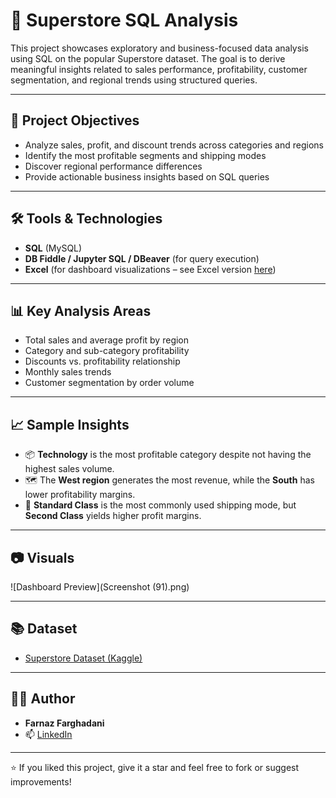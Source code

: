 
# 🛒 Superstore SQL Analysis

This project showcases exploratory and business-focused data analysis using SQL on the popular Superstore dataset. The goal is to derive meaningful insights related to sales performance, profitability, customer segmentation, and regional trends using structured queries.

---

## 📌 Project Objectives

- Analyze sales, profit, and discount trends across categories and regions
- Identify the most profitable segments and shipping modes
- Discover regional performance differences
- Provide actionable business insights based on SQL queries

---

## 🛠 Tools & Technologies

- **SQL** (MySQL)
- **DB Fiddle / Jupyter SQL / DBeaver** (for query execution)
- **Excel** (for dashboard visualizations – see Excel version [here](https://github.com/Farnazfarghadani/Superstore-SQL-Analysis))

---

## 📊 Key Analysis Areas

- Total sales and average profit by region
- Category and sub-category profitability
- Discounts vs. profitability relationship
- Monthly sales trends
- Customer segmentation by order volume

---

## 📈 Sample Insights

- 📦 **Technology** is the most profitable category despite not having the highest sales volume.
- 🗺️ The **West region** generates the most revenue, while the **South** has lower profitability margins.
- 🚚 **Standard Class** is the most commonly used shipping mode, but **Second Class** yields higher profit margins.


---

## 📷 Visuals


![Dashboard Preview](Screenshot (91).png)


---

## 📚 Dataset

- [Superstore Dataset (Kaggle)](https://www.kaggle.com/datasets/vivek468/superstore-dataset-final)

---

## 👩‍💻 Author

- **Farnaz Farghadani**
- 📫 [LinkedIn](https://www.linkedin.com/in/farnaz-farghadani-chaharsoughi/) 

---

⭐️ If you liked this project, give it a star and feel free to fork or suggest improvements!




